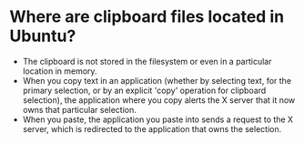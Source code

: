 # Where are clipboard files located in Ubuntu?

* The clipboard is not stored in the filesystem or even in a particular location in memory.
* When you copy text in an application (whether by selecting text, for the primary selection, or by an explicit 'copy' operation for clipboard selection), the application where you copy alerts the X server that it now owns that particular selection.
* When you paste, the application you paste into sends a request to the X server, which is redirected to the application that owns the selection. 
